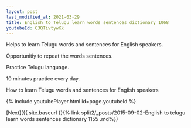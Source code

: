 ```yaml
---
layout: post
last_modified_at: 2021-03-29
title: English to Telugu learn words sentences dictionary 1068 
youtubeId: C3QTivtywKk
---
```

 
 
Helps to learn Telugu words and sentences for English speakers.

Opportunitiy to repeat the words sentences. 

Practice Telugu language. 
 
10 minutes practice every day. 
 
How to learn Telugu words and sentences for English speakers 
 
{% include youtubePlayer.html id=page.youtubeId %}
 
 
[Next]({{ site.baseurl }}{% link  split2/_posts/2015-09-02-English to telugu learn words sentences dictionary 1155 .md%})
 
